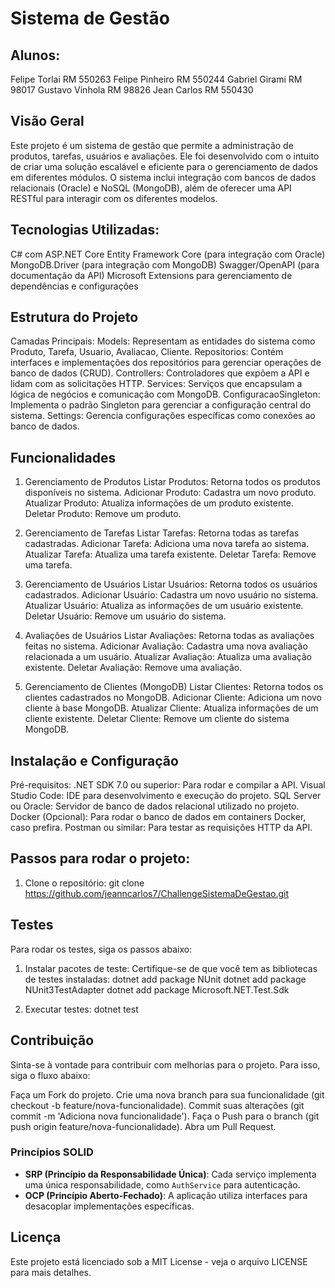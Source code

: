 # Sistema de Gestão

## Alunos: 
Felipe Torlai RM 550263
Felipe Pinheiro RM 550244
Gabriel Girami RM 98017
Gustavo Vinhola RM 98826
Jean Carlos RM 550430 

## Visão Geral
Este projeto é um sistema de gestão que permite a administração de produtos, tarefas, usuários e avaliações. 
Ele foi desenvolvido com o intuito de criar uma solução escalável e eficiente para o gerenciamento de dados em diferentes módulos.
O sistema inclui integração com bancos de dados relacionais (Oracle) e NoSQL (MongoDB), além de oferecer uma API RESTful para interagir com os diferentes modelos.

## Tecnologias Utilizadas:
C# com ASP.NET Core
Entity Framework Core (para integração com Oracle)
MongoDB.Driver (para integração com MongoDB)
Swagger/OpenAPI (para documentação da API)
Microsoft Extensions para gerenciamento de dependências e configurações

## Estrutura do Projeto
Camadas Principais:
  Models: Representam as entidades do sistema como Produto, Tarefa, Usuario, Avaliacao, Cliente.
  Repositorios: Contém interfaces e implementações dos repositórios para gerenciar operações de banco de dados (CRUD).
  Controllers: Controladores que expõem a API e lidam com as solicitações HTTP.
  Services: Serviços que encapsulam a lógica de negócios e comunicação com MongoDB.
  ConfiguracaoSingleton: Implementa o padrão Singleton para gerenciar a configuração central do sistema.
  Settings: Gerencia configurações específicas como conexões ao banco de dados.
  
## Funcionalidades
1. Gerenciamento de Produtos
  Listar Produtos: Retorna todos os produtos disponíveis no sistema.
  Adicionar Produto: Cadastra um novo produto.
  Atualizar Produto: Atualiza informações de um produto existente.
  Deletar Produto: Remove um produto.

2. Gerenciamento de Tarefas
  Listar Tarefas: Retorna todas as tarefas cadastradas.
  Adicionar Tarefa: Adiciona uma nova tarefa ao sistema.
  Atualizar Tarefa: Atualiza uma tarefa existente.
  Deletar Tarefa: Remove uma tarefa.

3. Gerenciamento de Usuários
  Listar Usuários: Retorna todos os usuários cadastrados.
  Adicionar Usuário: Cadastra um novo usuário no sistema.
  Atualizar Usuário: Atualiza as informações de um usuário existente.
  Deletar Usuário: Remove um usuário do sistema.

4. Avaliações de Usuários
  Listar Avaliações: Retorna todas as avaliações feitas no sistema.
  Adicionar Avaliação: Cadastra uma nova avaliação relacionada a um usuário.
  Atualizar Avaliação: Atualiza uma avaliação existente.
  Deletar Avaliação: Remove uma avaliação.

5. Gerenciamento de Clientes (MongoDB)
  Listar Clientes: Retorna todos os clientes cadastrados no MongoDB.
  Adicionar Cliente: Adiciona um novo cliente à base MongoDB.
  Atualizar Cliente: Atualiza informações de um cliente existente.
  Deletar Cliente: Remove um cliente do sistema MongoDB.

## Instalação e Configuração
Pré-requisitos:
  .NET SDK 7.0 ou superior: Para rodar e compilar a API.
  Visual Studio Code: IDE para desenvolvimento e execução do projeto.
  SQL Server ou Oracle: Servidor de banco de dados relacional utilizado no projeto.
  Docker (Opcional): Para rodar o banco de dados em containers Docker, caso prefira.
  Postman ou similar: Para testar as requisições HTTP da API.

## Passos para rodar o projeto:
1. Clone o repositório:
git clone https://github.com/jeanncarlos7/ChallengeSistemaDeGestao.git 

## Testes
Para rodar os testes, siga os passos abaixo:

1. Instalar pacotes de teste: Certifique-se de que você tem as bibliotecas de testes instaladas:
dotnet add package NUnit
dotnet add package NUnit3TestAdapter
dotnet add package Microsoft.NET.Test.Sdk

2. Executar testes:
dotnet test

## Contribuição
Sinta-se à vontade para contribuir com melhorias para o projeto. Para isso, siga o fluxo abaixo:

  Faça um Fork do projeto.
  Crie uma nova branch para sua funcionalidade (git checkout -b feature/nova-funcionalidade).
  Commit suas alterações (git commit -m 'Adiciona nova funcionalidade').
  Faça o Push para o branch (git push origin feature/nova-funcionalidade).
  Abra um Pull Request.

  ### Princípios SOLID
- **SRP (Princípio da Responsabilidade Única)**: Cada serviço implementa uma única responsabilidade, como `AuthService` para autenticação.
- **OCP (Princípio Aberto-Fechado)**: A aplicação utiliza interfaces para desacoplar implementações específicas.
  
## Licença
Este projeto está licenciado sob a MIT License - veja o arquivo LICENSE para mais detalhes.



